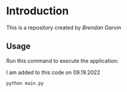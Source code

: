 # Introduction


This is a repository created by *Brendan Garvin*


## Usage


Run this command to execute the application:

I am added to this code on 09.19.2022

`python main.py`

 

```
